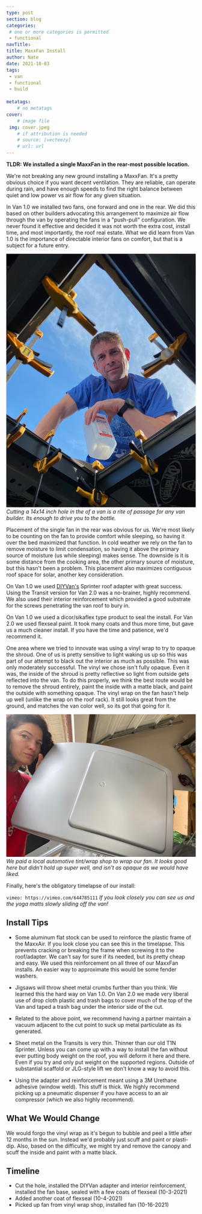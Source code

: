 ```yaml
---
type: post
section: blog
categories: 
 # one or more categories is permitted
 - functional
navTitle: 
title: MaxxFan Install
author: Nate
date: 2021-10-03
tags:
 - van
 - functional
 - build
 
metatags:
	# no metatags
cover: 
	# image file
 img: cover.jpeg
	# if attribution is needed
	# source: [vecteezy]
	# url: url
---
```


**TLDR: We installed a single MaxxFan in the rear-most possible location.**

We're not breaking any new ground installing a MaxxFan. It's a pretty obvious choice if you want decent ventilation.  They are reliable, can operate during rain, and have enough speeds to find the right balance between quiet and low power vs air flow for any given situation.

In Van 1.0 we installed two fans, one forward and one in the rear.  We did this based on other builders advocating this arrangement to maximize air flow through the van by operating the fans in a "push-pull" configuration.  We never found it effective and decided it was not worth the extra cost, install time, and most importantly, the roof real estate.  What we did learn from Van 1.0 is the importance of directable interior fans on comfort, but that is a subject for a future entry.

![cut hole](hole.jpeg)
_Cutting a 14x14 inch hole in the of a van is a rite of passage for any van builder.  Its enough to drive you to the bottle._

Placement of the single fan in the rear was obvious for us.  We're most likely to be counting on the fan to provide comfort while sleeping, so having it over the bed maximized that function.  In cold weather we rely on the fan to remove moisture to limit condensation, so having it above the primary source of moisture (us while sleeping) makes sense.  The downside is it is some distance from the cooking area, the other primary source of moisture, but this hasn't been a problem.  This placement also maximizes contiguous roof space for solar, another key consideration.

On Van 1.0 we used [DIYVan's](https://diyvan.com/) Sprinter roof adapter with great success.  Using the Transit version for Van 2.0 was a no-brainer, highly recommend.  We also used their interior reinforcement which provided a good substrate for the screws penetrating the van roof to bury in.

On Van 1.0 we used a dicor/sikaflex type product to seal the install.  For Van 2.0 we used flexseal paint.  It took many coats and thus more time, but gave us a much cleaner install.  If you have the time and patience, we'd recommend it.

One area where we tried to innovate was using a vinyl wrap to try to opaque the shroud.  One of us is pretty sensitive to light waking us up so this was part of our attempt to black out the interior as much as possible.  This was only moderately successful.  The vinyl we chose isn't fully opaque.  Even it was, the inside of the shroud is pretty reflective so light from outside gets reflected into the van.  To do this properly, we think the best route would be to remove the shroud entirely, paint the inside with a matte black, and paint the outside with something opaque.  The vinyl wrap on the fan hasn't help up well (unlike the wrap on the roof rack).  It still looks great from the ground, and matches the van color well, so its got that going for it.

![vinyl wrapped fan](wrapped.jpeg)
_We paid a local automotive tint/wrap shop to wrap our fan.  It looks good here but didn't hold up super well, and isn't as opaque as we would have liked._

Finally, here's the obligatory timelapse of our install:

`vimeo: https://vimeo.com/644785111`
_If you look closely you can see us and the yoga matts slowly sliding off the van!_

## Install Tips

* Some aluminum flat stock can be used to reinforce the plastic frame of the MaxxAir.  If you look close you can see this in the timelapse. This prevents cracking or breaking the frame when screwing it to the roof/adapter.  We can't say for sure if its needed, but its pretty cheap and easy.  We used this reinforcement on all three of our MaxxFan installs.  An easier way to approximate this would be some fender washers.

* Jigsaws will throw sheet metal crumbs further than you think.  We learned this the hard way on Van 1.0.  On Van 2.0 we made very liberal use of drop cloth plastic and trash bags to cover much of the top of the Van and taped a trash bag under the interior side of the cut.

* Related to the above point, we recommend having a partner maintain a vacuum adjacent to the cut point to suck up metal particulate as its generated.

* Sheet metal on the Transits is very thin.  Thinner than our old T1N Sprinter.  Unless you can come up with a way to install the fan without ever putting body weight on the roof, you will deform it here and there.  Even if you try and only put weight on the supported regions. Outside of substantial scaffold or JLG-style lift we don't know a way to avoid this.

* Using the adapter and reinforcement meant using a 3M Urethane adhesive (window weld).  This stuff is thick.  We highly recommend picking up a pneumatic dispenser if you have access to an air compressor (which we also highly recommend).

## What We Would Change

We would forgo the vinyl wrap as it's begun to bubble and peel a little after 12 months in the sun.  Instead we'd probably just scuff and paint or plasti-dip.  Also, based on the difficulty, we might try and remove the canopy and scuff the inside and paint with a matte black.

## Timeline

* Cut the hole, installed the DIYVan adapter and interior reinforcement, installed the fan base, sealed with a few coats of flexseal (10-3-2021)
* Added another coat of flexseal (10-4-2021)
* Picked up fan from vinyl wrap shop, installed fan (10-16-2021)
